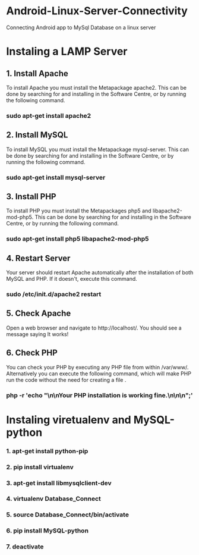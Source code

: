 # Android-Linux-Server-Connectivity
Connecting Android app to MySql Database on a linux server

# Instaling a LAMP Server

## 1. Install Apache
To install Apache you must install the Metapackage apache2. This can be done by searching for and installing in the Software Centre, or by running the following command.

### sudo apt-get install apache2

## 2. Install MySQL
To install MySQL you must install the Metapackage mysql-server. This can be done by searching for and installing in the Software Centre, or by running the following command.

### sudo apt-get install mysql-server

## 3. Install PHP
To install PHP you must install the Metapackages php5 and libapache2-mod-php5. This can be done by searching for and installing in the Software Centre, or by running the following command.

### sudo apt-get install php5 libapache2-mod-php5

## 4. Restart Server
Your server should restart Apache automatically after the installation of both MySQL and PHP. If it doesn't, execute this command.

### sudo /etc/init.d/apache2 restart

## 5. Check Apache
Open a web browser and navigate to http://localhost/. You should see a message saying It works!

## 6. Check PHP
You can check your PHP by executing any PHP file from within /var/www/. Alternatively you can execute the following command, which will make PHP run the code without the need for creating a file .

### php -r 'echo "\n\nYour PHP installation is working fine.\n\n\n";'


# Instaling viretualenv and MySQL-python

### 1. apt-get install python-pip

### 2. pip install virtualenv

### 3. apt-get install libmysqlclient-dev

### 4. virtualenv Database_Connect

### 5. source Database_Connect/bin/activate

### 6. pip install MySQL-python

### 7. deactivate

